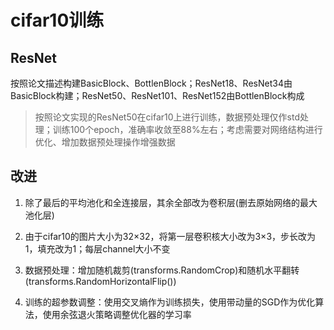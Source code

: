 # cifar10训练
## ResNet
按照论文描述构建BasicBlock、BottlenBlock；ResNet18、ResNet34由BasicBlock构建；ResNet50、ResNet101、ResNet152由BottlenBlock构成
> 按照论文实现的ResNet50在cifar10上进行训练，数据预处理仅作std处理；训练100个epoch，准确率收敛至88%左右；考虑需要对网络结构进行优化、增加数据预处理操作增强数据
## 改进
1. 除了最后的平均池化和全连接层，其余全部改为卷积层(删去原始网络的最大池化层)

2. 由于cifar10的图片大小为32$\times$32，将第一层卷积核大小改为3$\times$3，步长改为1，填充改为1；每层channel大小不变

3. 数据预处理：增加随机裁剪(transforms.RandomCrop)和随机水平翻转(transforms.RandomHorizontalFlip())

4. 训练的超参数调整：使用交叉熵作为训练损失，使用带动量的SGD作为优化算法，使用余弦退火策略调整优化器的学习率








